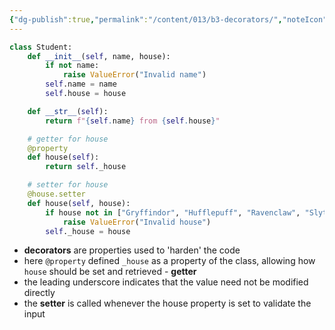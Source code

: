 ```yaml
---
{"dg-publish":true,"permalink":"/content/013/b3-decorators/","noteIcon":"1","created":"2025-08-20T10:35:18.238+01:00","updated":"2025-08-20T10:45:01.957+01:00"}
---
```


```python
class Student:
    def __init__(self, name, house):
        if not name:
            raise ValueError("Invalid name")
        self.name = name
        self.house = house

    def __str__(self):
        return f"{self.name} from {self.house}"

    # getter for house
    @property
    def house(self):
        return self._house

    # setter for house
    @house.setter
    def house(self, house):
        if house not in ["Gryffindor", "Hufflepuff", "Ravenclaw", "Slytherin"]:
            raise ValueError("Invalid house")
        self._house = house
```

- **decorators** are properties used to 'harden' the code
- here `@property` defined `_house` as a property of the class, allowing how `house` should be set and retrieved - **getter**
- the leading underscore indicates that the value need not be modified directly
- the **setter** is called whenever the house property is set to validate the input

